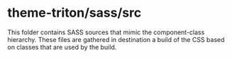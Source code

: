 # theme-triton/sass/src

This folder contains SASS sources that mimic the component-class hierarchy. These files
are gathered in destination a build of the CSS based on classes that are used by the build.
